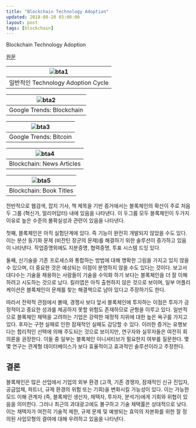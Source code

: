 ```yaml
---
title: "Blockchain Technology Adoption"
updated: 2018-08-20 03:00:00
layout: post
tags: [blockchain]
---
```


Blockchain Technology Adoption

[원문](https://papers.ssrn.com/sol3/papers.cfm?abstract_id=3189051)

| ![bta1](/images/2018/08/bta1.png) |
| :-: |
| 일반적인 Technology Adoption Cycle |


| ![bta2](/images/2018/08/bta2.png) |
| :-: |
| Google Trends: Blockchain |

| ![bta3](/images/2018/08/bta3.png) |
| :-: |
| Google Trends: Bitcoin |

| ![bta4](/images/2018/08/bta4.png) |
| :-: |
| Blockchain: News Articles |

| ![bta5](/images/2018/08/bta5.png) |
| :-: |
| Blockchain: Book Titles |

전반적으로 웹검색, 잡지 기사, 책 제목을 기반 증거에서는 블록체인의 확산이 주로 처음 두 그룹 (혁신가, 얼리어답터) 내에 있음을 나타낸다. 이 두그룹 모두 블록체인이 두가지 이유로 높은 수준의 불확실성과 관련이 있음을 나타낸다. 

첫째, 블록체인은 아직 실험단계에 있다. 즉 기능이 완전히 개발되지 않았을 수도 있다. 이는 분산 동기화 문제 (비잔틴 장군의 문제)를 해결하기 위한 솔루션이 증가하고 있음이 나타낸다. 작업증명외에도 지분증명, 협력증명, 투표 시스템 드잉 있다. 

둘째, 신기술을 기존 프로세스와 통합하는 방법에 대해 명확한 그림을 가지고 있지 않을 수 있으며, 더 중요한 것은 예상되는 이점이 분명하지 않을 수도 있다는 것이다. 보고서 대다수는 기술을 채용하는 사람들이 기술을 수익화 하기 보다는 블록체인을 더 잘 이해하려고 시도하는 것으로 났다. 킬러앱은 아직 출현하지 않은 것으로 보이며, 일부 어플리케이션은 블록체인이 문제를 찾는 해결책으로 남아 있다고 주장하기도 한다.

따라서 전략적 관점에서 볼때, 경쟁사 보다 앞서 블록체인에 투자하는 이점은 투자가 긍정적이고 중요한 성과를 제공하지 못할 위험도 존재하므로 균형을 이루고 있다. 일반적으로 블록체인 채택을 고려하는 기업은 강력한 재정적 지위에 대한 높은 욕구를 가지고 있다. 후자는 구현 실패로 인한 잠재적인 실패도 감당할 수 있다. 이러한 증거는 유행보다는 합리적인 선택에 의해 주도되는 것으로 보이지만, 연구자와 실무자들은 여전히 회의론을 권장한다. 이들 중 일부는 블록체인 이니셔티브가 필요한지 여부를 질문한다. 몇몇 연구는 관계형 데이터베이스가 보다 효율적이고 효과적인 솔루션이라고 주장한다.

## 결론

블록체인은 많은 산업에서 기업의 외부 환경 (고객, 기존 경쟁자, 잠재적인 신규 진입자, 공급업체, 파트너, 규제 환경의 위험 또는 기회)을 변화시킬 가능성이 있다. 이는 가능한 모드 이해 관계자 (즉, 블록체인 생산자, 채택자, 투자자, 분석가)에게 기회와 위협이 있음을 의미한다. 그러나 최근의 과대광고에도 불구하고 기술 채택률은 상대적으로 낮다. 이는 채택자가 여전히 기술적 제한, 규제 문제 및 예쌍되는 효익의 자본화를 위한 잘 정의된 사업모형의 결여에 대해 우려하고 있음을 나타낸다.